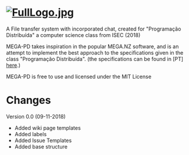 [![FullLogo.jpg](https://i.postimg.cc/25mVxV5j/FullLogo.jpg)](https://postimg.cc/18CmmR6b)
=======
A File transfer system with incorporated chat, created for "Programação Distribuída" a computer science class from ISEC (2018)

MEGA-PD takes inspiration in the popular MEGA.NZ software, and is an attempt to implement the best approach to the specifications given in the class "Programação Distribuída". (the specifications can be found in [PT] [here](https://github.com/Filmaluco/MEGA-PD/blob/master/docs/PD-2018-19-EnunciadoTP_Fase1_v0.pdf).)

MEGA-PD is free to use and licensed under the MIT License

Changes
=======

Version 0.0 (09-11-2018)
* Added wiki page templates
* Added labels
* Added Issue Templates
* Added base structure

 
